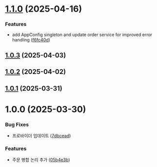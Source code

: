 # [1.1.0](https://github.com/daechan-jo/auto-store-services-order/compare/v1.0.3...v1.1.0) (2025-04-16)


### Features

* add AppConfig singleton and update order service for improved error handling ([f6fc40d](https://github.com/daechan-jo/auto-store-services-order/commit/f6fc40db53255fec5ab5e8723d501cff4db1f3f1))

## [1.0.3](https://github.com/daechan-jo/auto-store-services-order/compare/v1.0.2...v1.0.3) (2025-04-03)

## [1.0.2](https://github.com/daechan-jo/auto-store-services-order/compare/v1.0.1...v1.0.2) (2025-04-02)

## [1.0.1](https://github.com/daechan-jo/auto-store-services-order/compare/v1.0.0...v1.0.1) (2025-03-31)

# 1.0.0 (2025-03-30)


### Bug Fixes

* 프로바이더 업데이트 ([7dbcead](https://github.com/daechan-jo/auto-store-services-order/commit/7dbceadc216d33b05d91c0ed12604999fe6f9fe4))


### Features

* 주문 병합 논리 추가 ([05b4e3b](https://github.com/daechan-jo/auto-store-services-order/commit/05b4e3b0a622ba61c47006dfe0e0f54c3c6fe546))
